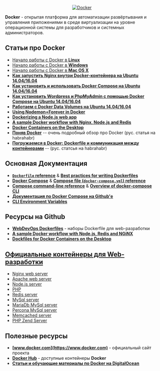 <p align="center">
  <a href="https://github.com/uran1980/web-dev-blog/blob/master/Docker/README.md">
    <img  style="max-width:100%;"
          alt="Docker"
          src="https://raw.github.com/uran1980/web-dev-blog/master/Docker/images/docker.png" />
  </a>
</p>

**Docker** - открытая платформа для автоматизации развёртывания и управления приложениями в среде виртуализации на уровне операционной системы для разработчиков и системных администраторов.


## Статьи про Docker
* [Начало работы с Docker в **Linux**](https://docs.docker.com/linux/)
* [Начало работы с Docker в **Windows**](https://docs.docker.com/windows/)
* [Начало работы с Docker в **Mac OS X**](https://docs.docker.com/mac/)
* **[Как запустить Nginx внутри Docker-контейнера на Ubuntu 14.04/16.04](https://github.com/uran1980/web-dev-blog/blob/master/Docker/how-to-run-nginx-in-a-docker-container-on-ubuntu-14-04.md)**
* **[Как установить и использовать Docker Compose на Ubuntu 14.04/16.04](https://github.com/uran1980/web-dev-blog/blob/master/Docker/how-to-install-and-use-docker-compose-on-ubuntu-14-04.md)**
* **[Как установить Wordpress и PhpMyAdmin с помощью Docker Compose на Ubuntu 14.04/16.04](https://github.com/uran1980/web-dev-blog/blob/master/Docker/how-to-install-wordpress-and-phpmyadmin-with-docker-compose-on-ubuntu-14-04.md)**
* **[Работаем с Docker Data Volumes на Ubuntu 14.04/16.04](https://github.com/uran1980/web-dev-blog/blob/master/Docker/how-to-work-with-docker-data-volumes-on-ubuntu-14-04.md)**
* **[Using Nodemon+Forever in Docker](http://www.francolaiuppa.com/2015/11/14/dockerfile-for-nodejs-development-with-nodemon-and-forever/)**
* **[Dockerizing a Node.js web app](https://nodejs.org/en/docs/guides/nodejs-docker-webapp/)**
* **[A sample Docker workflow with Nginx, Node.js and Redis](http://anandmanisankar.com/posts/docker-container-nginx-node-redis-example/)**
* **[Docker Containers on the Desktop](https://blog.jessfraz.com/post/docker-containers-on-the-desktop/)**
* **[Поняв Docker](https://habrahabr.ru/post/277699/)**  -- очень подробный обзор про Docker (рус. статья на habrahabr)
* **[Погружаемся в Docker: Dockerfile и коммуникация между контейнерами](https://habrahabr.ru/company/infobox/blog/240623/)** -- (рус. статсья на habrahabr)


## Основная Документация
* **[```Dockerfile``` reference](https://docs.docker.com/engine/reference/builder/)** & **[Best practices for writing Dockerfiles](https://docs.docker.com/engine/userguide/eng-image/dockerfile_best-practices/)**
* **[Docker Compose](https://docs.docker.com/compose/overview/)** & **[Compose file (```docker-compose.yml```) reference](https://docs.docker.com/compose/compose-file/)**
* **[Compose command-line reference](https://docs.docker.com/compose/reference/)** & **[Overview of docker-compose CLI](https://docs.docker.com/compose/reference/overview/)**
* **[Документация по Docker Compose на Github'е](https://github.com/docker/compose/tree/release/docs)**
* **[CLI Environment Variables](https://docs.docker.com/compose/reference/envvars/)**


## Ресурсы на Github
* **[WebDevOps Dockerfiles](https://github.com/webdevops/Dockerfile)** - наборы Dockerfile для web-разработки
* **[A sample Docker workflow with Node.js, Redis and NGiNX](https://github.com/msanand/docker-workflow)**
* **[Dockfiles for Docker Containers on the Desktop](https://github.com/jfrazelle/dockerfiles)**


## [Официальные контейнеры для Web-разработки](https://hub.docker.com/explore/)
* [Nginx web server](https://hub.docker.com/_/nginx/)
* [Apache web server](https://hub.docker.com/_/httpd/)
* [Node.js server](https://hub.docker.com/_/node/)
* [PHP](https://hub.docker.com/_/php/)
* [Redis server](https://hub.docker.com/_/redis/)
* [MySql server](https://hub.docker.com/_/mysql/)
* [MariaDb MySql server](https://hub.docker.com/_/mariadb/)
* [Percona MySql server](https://hub.docker.com/_/percona/)
* [Memcached server](https://hub.docker.com/_/memcached/)
* [PHP Zend Server](https://hub.docker.com/_/php-zendserver/)


## Полезные ресурсы
* **[www.docker.com](https://www.docker.com)** - официальный сайт проекта
* **[Docker Hub](https://hub.docker.com/)** - доступные контейнеры **Docker**
* **[Статьи и обучающие материалы по Docker на DigitalOcean](https://www.digitalocean.com/community/tutorials/?q=docker)**
